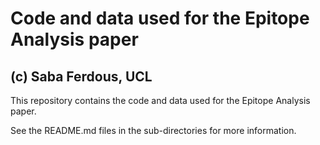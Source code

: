 Code and data used for the Epitope Analysis paper
=================================================

(c) Saba Ferdous, UCL
---------------------

This repository contains the code and data used for the Epitope Analysis paper.

See the README.md files in the sub-directories for more information.
